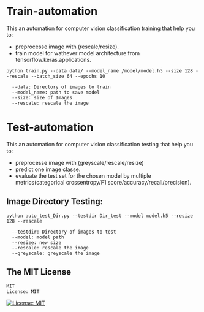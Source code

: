 # #
# Train-automation

This an automation for computer vision classification training that help you to: 
  - preprocesse image with (rescale/resize).
  - train model for wathever model architecture from tensorflow.keras.applications.  
  
  
```
python train.py --data data/ --model_name /model/model.h5 --size 128 --rescale --batch_size 64 --epochs 10
```
```
  --data: Directory of images to train
  --model_name: path to save model
  --size: size of Images
  --rescale: rescale the image
```
   
# # 

# Test-automation

This an automation for computer vision classification testing that help you to: 
  - preprocesse image with (greyscale/rescale/resize) 
  - predict one image classe.
  - evaluate the test set for the chosen model by multiple metrics(categorical crossentropy/F1 score/accuracy/recall/precision).   


## Image Directory Testing:
```
python auto_test_Dir.py --testdir Dir_test --model model.h5 --resize 128 --rescale
```
```
  --testdir: Directory of images to test
  --model: model path
  --resize: new size
  --rescale: rescale the image
  --greyscale: greyscale the image
```

## The MIT License

```
MIT
License: MIT
```
[![License: MIT](https://img.shields.io/badge/License-MIT-yellow.svg)](https://opensource.org/licenses/MIT)

